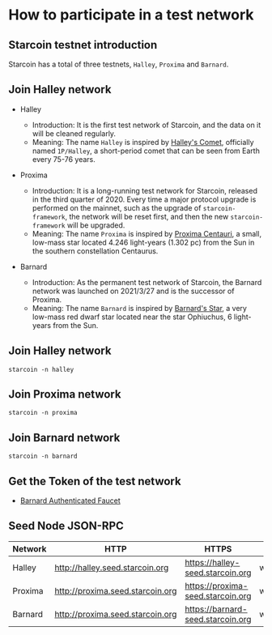 # How to participate in a test network

## Starcoin testnet introduction

Starcoin has a total of three testnets, `Halley`, `Proxima` and `Barnard`.

## Join Halley network

- Halley
  - Introduction: It is the first test network of Starcoin, and the data on it will be cleaned regularly.
  - Meaning: The name `Halley` is inspired by [Halley's Comet](https://en.wikipedia.org/wiki/Halley%27s_Comet), officially named `1P/Halley`, a short-period comet that can be seen from Earth every 75-76 years.

- Proxima
  - Introduction: It is a long-running test network for Starcoin, released in the third quarter of 2020. Every time a major protocol upgrade is performed on the mainnet, such as the upgrade of `starcoin-framework`, the network will be reset first, and then the new `starcoin-framework` will be upgraded.
  - Meaning: The name `Proxima` is inspired by [Proxima Centauri](https://en.wikipedia.org/wiki/Proxima_Centauri), a small, low-mass star located 4.246 light-years (1.302 pc) from the Sun in the southern constellation Centaurus.

- Barnard
  - Introduction: As the permanent test network of Starcoin, the Barnard network was launched on 2021/3/27 and is the successor of Proxima.
  - Meaning: The name `Barnard` is inspired by [Barnard's Star](https://en.wikipedia.org/wiki/Barnard%27s_Star), a very low-mass red dwarf star located near the star Ophiuchus, 6 light-years from the Sun.

## Join Halley network

```shell
starcoin -n halley
```

## Join Proxima network

```shell
starcoin -n proxima
```

## Join Barnard network

```shell
starcoin -n barnard
```

## Get the Token of the test network

- [Barnard Authenticated Faucet](https://faucet.starcoin.org/barnard)

## Seed Node JSON-RPC

| Network | HTTP | HTTPS | WebSocket |
| - | - | - | - |
| Halley | http://halley.seed.starcoin.org | https://halley-seed.starcoin.org | ws://halley.seed.starcoin.org:9870 |
| Proxima | http://proxima.seed.starcoin.org | https://proxima-seed.starcoin.org | ws://proxima.seed.starcoin.org:9870 |
| Barnard | http://proxima.seed.starcoin.org | https://barnard-seed.starcoin.org | ws://barnard.seed.starcoin.org:9870 |
